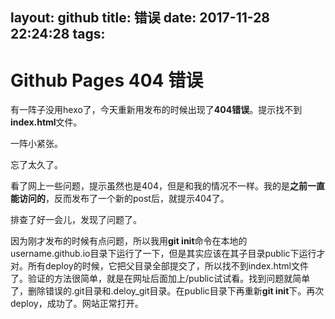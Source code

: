 layout: github
title: 错误
date: 2017-11-28 22:24:28
tags:
---
# Github Pages 404 错误

有一阵子没用hexo了，今天重新用发布的时候出现了**404错误**。提示找不到**index.html**文件。

一阵小紧张。

忘了太久了。

看了网上一些问题，提示虽然也是404，但是和我的情况不一样。我的是**之前一直能访问的**，反而发布了一个新的post后，就提示404了。

排查了好一会儿，发现了问题了。

因为刚才发布的时候有点问题，所以我用**git init**命令在本地的username.github.io目录下运行了一下，但是其实应该在其子目录public下运行才对。所有deploy的时候，它把父目录全部提交了，所以找不到index.html文件了。验证的方法很简单，就是在网址后面加上/public试试看。找到问题就简单了，删除错误的.git目录和.deloy_git目录。在public目录下再重新**git init**下。再次deploy，成功了。网站正常打开。